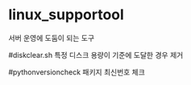 # linux_supportool
서버 운영에 도둠이 되는 도구


#diskclear.sh
특정 디스크 용량이 기준에 도달한 경우 제거


#pythonversioncheck
패키지 최신번호 체크
